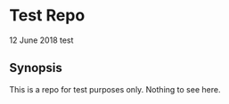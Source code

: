 # Test Repo
12 June 2018 test

## Synopsis
This is a repo for test purposes only. Nothing to see here.